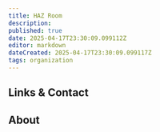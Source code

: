 ```yaml
---
title: HAZ Room
description: 
published: true
date: 2025-04-17T23:30:09.099112Z
editor: markdown
dateCreated: 2025-04-17T23:30:09.099117Z
tags: organization
---
```


## Links & Contact


## About
